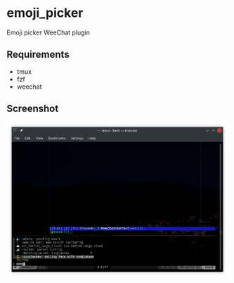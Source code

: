 # emoji_picker

Emoji picker WeeChat plugin

## Requirements

* tmux
* fzf
* weechat

## Screenshot

![screenshot](./screenshots/emoji_picker.png)

